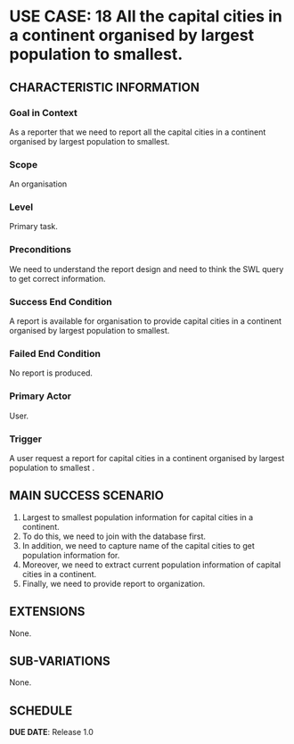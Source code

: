 # USE CASE: 18 All the capital cities in a continent organised by largest population to smallest.

## CHARACTERISTIC INFORMATION

### Goal in Context

As a reporter that we need to report all the capital cities in a continent organised by largest population to smallest.

### Scope

An organisation

### Level

Primary task.

### Preconditions

We need to understand the report design and need to think the SWL query to get correct information.

### Success End Condition

A report is available for organisation to provide  capital cities in a continent organised by largest population to smallest.

### Failed End Condition

No report is produced.

### Primary Actor

User.

### Trigger

A user request a report for capital cities in a continent organised by largest population to smallest .

## MAIN SUCCESS SCENARIO

1. Largest to smallest population information for capital cities in a continent.
2. To do this, we need to join with the database first.
3. In addition, we need to capture name of the capital cities to get population information for.
4. Moreover, we need to extract current population information of capital cities in a continent.
5. Finally, we need to  provide report to organization.

## EXTENSIONS

None.

## SUB-VARIATIONS

None.

## SCHEDULE

**DUE DATE**: Release 1.0
